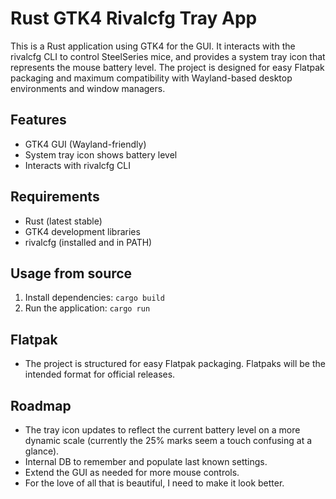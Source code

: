 # Rust GTK4 Rivalcfg Tray App

This is a Rust application using GTK4 for the GUI. It interacts with the rivalcfg CLI to control SteelSeries mice, and provides a system tray icon that represents the mouse battery level. The project is designed for easy Flatpak packaging and maximum compatibility with Wayland-based desktop environments and window managers.

## Features
- GTK4 GUI (Wayland-friendly)
- System tray icon shows battery level
- Interacts with rivalcfg CLI

## Requirements
- Rust (latest stable)
- GTK4 development libraries
- rivalcfg (installed and in PATH)

## Usage from source
1. Install dependencies: `cargo build`
2. Run the application: `cargo run`

## Flatpak
- The project is structured for easy Flatpak packaging. Flatpaks will be the intended format for official releases.

## Roadmap
- The tray icon updates to reflect the current battery level on a more dynamic scale (currently the 25% marks seem a touch confusing at a glance).
- Internal DB to remember and populate last known settings.
- Extend the GUI as needed for more mouse controls.
- For the love of all that is beautiful, I need to make it look better.

